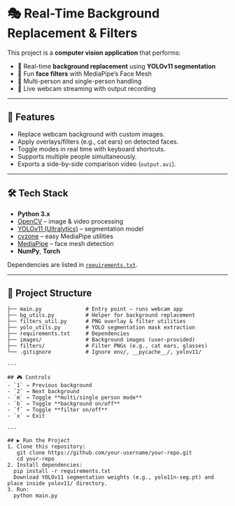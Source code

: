 # 🎭 Real-Time Background Replacement & Filters  

This project is a **computer vision application** that performs:  
- 🔹 Real-time **background replacement** using **YOLOv11 segmentation**  
- 🔹 Fun **face filters** with MediaPipe’s Face Mesh  
- 🔹 Multi-person and single-person handling  
- 🔹 Live webcam streaming with output recording  

---

## 🚀 Features
- Replace webcam background with custom images.  
- Apply overlays/filters (e.g., cat ears) on detected faces.  
- Toggle modes in real time with keyboard shortcuts.  
- Supports multiple people simultaneously.  
- Exports a side-by-side comparison video (`output.avi`).  

---

## 🛠️ Tech Stack
- **Python 3.x**  
- [OpenCV](https://opencv.org/) – image & video processing  
- [YOLOv11 (Ultralytics)](https://github.com/ultralytics/ultralytics) – segmentation model  
- [cvzone](https://github.com/cvzone/cvzone) – easy MediaPipe utilities  
- [MediaPipe](https://developers.google.com/mediapipe) – face mesh detection  
- **NumPy**, **Torch**  

Dependencies are listed in [`requirements.txt`](requirements.txt).  

---

## 📂 Project Structure
```plaintext
├── main.py              # Entry point – runs webcam app
├── bg_utils.py          # Helper for background replacement
├── filters_util.py      # PNG overlay & filter utilities
├── yolo_utils.py        # YOLO segmentation mask extraction
├── requirements.txt     # Dependencies
├── images/              # Background images (user-provided)
├── filters/             # Filter PNGs (e.g., cat ears, glasses)
└── .gitignore           # Ignore env/, __pycache__/, yolov11/

---

## 🎮 Controls
- `1` → Previous background  
- `2` → Next background  
- `m` → Toggle **multi/single person mode**  
- `b` → Toggle **background on/off**  
- `f` → Toggle **filter on/off**  
- `x` → Exit  

---

## ▶️ Run the Project
1. Clone this repository:
   git clone https://github.com/your-username/your-repo.git
   cd your-repo
2. Install dependencies:
  pip install -r requirements.txt
  Download YOLOv11 segmentation weights (e.g., yolo11n-seg.pt) and place inside yolov11/ directory.
3. Run:
  python main.py
